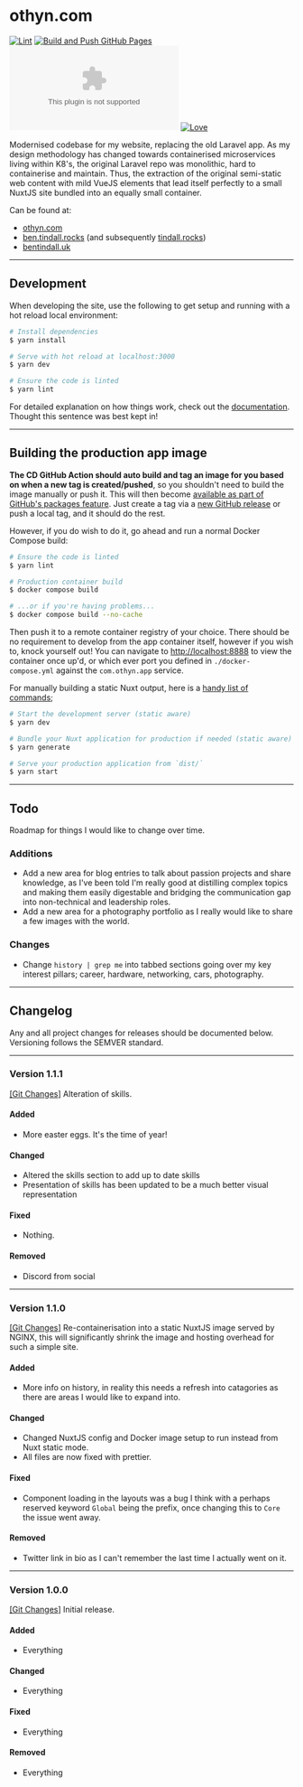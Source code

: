# othyn.com

[![Lint](https://github.com/othyn/othyn.com/actions/workflows/00-lint.yml/badge.svg)](https://github.com/othyn/othyn.com/actions/workflows/00-lint.yml)
[![Build and Push GitHub Pages](https://github.com/othyn/othyn.com/actions/workflows/01-pages.yml/badge.svg)](https://github.com/othyn/othyn.com/actions/workflows/01-pages.yml)
[![GitHub license](https://img.shields.io/github/license/othyn/othyn.com)](https://github.com/othyn/othyn.com/blob/main/LICENSE)
[![Love](https://img.shields.io/badge/built%20with-love-red)](https://img.shields.io/badge/built%20with-love-red)

Modernised codebase for my website, replacing the old Laravel app. As my design methodology has changed towards containerised microservices living within K8's, the original Laravel repo was monolithic, hard to containerise and maintain. Thus, the extraction of the original semi-static web content with mild VueJS elements that lead itself perfectly to a small NuxtJS site bundled into an equally small container.

Can be found at:

- [othyn.com](https://othyn.com/)
- [ben.tindall.rocks](https://ben.tindall.rocks/) (and subsequently [tindall.rocks](https://tindall.rocks/))
- [bentindall.uk](https://bentindall.uk/)

---

## Development

When developing the site, use the following to get setup and running with a hot reload local environment:

```bash
# Install dependencies
$ yarn install

# Serve with hot reload at localhost:3000
$ yarn dev

# Ensure the code is linted
$ yarn lint
```

For detailed explanation on how things work, check out the [documentation](https://nuxtjs.org). Thought this sentence was best kept in!

---

## Building the production app image

**The CD GitHub Action should auto build and tag an image for you based on when a new tag is created/pushed**, so you shouldn't need to build the image manually or push it. This will then become [available as part of GitHub's packages feature](https://github.com/othyn/othyn.com/pkgs/container/othyn.com). Just create a tag via a [new GitHub release](https://github.com/othyn/othyn.com/releases) or push a local tag, and it should do the rest.

However, if you do wish to do it, go ahead and run a normal Docker Compose build:

```bash
# Ensure the code is linted
$ yarn lint

# Production container build
$ docker compose build

# ...or if you're having problems...
$ docker compose build --no-cache
```

Then push it to a remote container registry of your choice. There should be no requirement to develop from the app container itself, however if you wish to, knock yourself out! You can navigate to [http://localhost:8888](http://localhost:8888) to view the container once up'd, or which ever port you defined in `./docker-compose.yml` against the `com.othyn.app` service.

For manually building a static Nuxt output, here is a [handy list of commands](https://nuxtjs.org/announcements/going-full-static/#commands);

```bash
# Start the development server (static aware)
$ yarn dev

# Bundle your Nuxt application for production if needed (static aware) and export your application to static HTML in `dist/` directory
$ yarn generate

# Serve your production application from `dist/`
$ yarn start
```

---

## Todo

Roadmap for things I would like to change over time.

### Additions

- Add a new area for blog entries to talk about passion projects and share knowledge, as I've been told I'm really good at distilling complex topics and making them easily digestable and bridging the communication gap into non-technical and leadership roles.
- Add a new area for a photography portfolio as I really would like to share a few images with the world.

### Changes

- Change `history | grep me` into tabbed sections going over my key interest pillars; career, hardware, networking, cars, photography.

---

## Changelog

Any and all project changes for releases should be documented below. Versioning follows the SEMVER standard.

---

### Version 1.1.1

[[Git Changes]](https://github.com/othyn/othyn.com/compare/v1.1.0...v1.1.1) Alteration of skills.

#### Added

- More easter eggs. It's the time of year!

#### Changed

- Altered the skills section to add up to date skills
- Presentation of skills has been updated to be a much better visual representation

#### Fixed

- Nothing.

#### Removed

- Discord from social

---

### Version 1.1.0

[[Git Changes]](https://github.com/othyn/othyn.com/compare/v1.0.0...v1.1.0) Re-containerisation into a static NuxtJS image served by NGINX, this will significantly shrink the image and hosting overhead for such a simple site.

#### Added

- More info on history, in reality this needs a refresh into catagories as there are areas I would like to expand into.

#### Changed

- Changed NuxtJS config and Docker image setup to run instead from Nuxt static mode.
- All files are now fixed with prettier.

#### Fixed

- Component loading in the layouts was a bug I think with a perhaps reserved keyword `Global` being the prefix, once changing this to `Core` the issue went away.

#### Removed

- Twitter link in bio as I can't remember the last time I actually went on it.

---

### Version 1.0.0

[[Git Changes]](https://github.com/othyn/othyn.com/compare/v1.0.0-beta.1...v1.0.0) Initial release.

#### Added

- Everything

#### Changed

- Everything

#### Fixed

- Everything

#### Removed

- Everything
